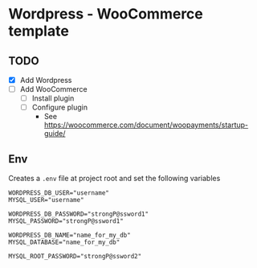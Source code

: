 # Wordpress - WooCommerce template

## TODO
- [x] Add Wordpress
- [ ] Add WooCommerce
  - [ ] Install plugin
  - [ ] Configure plugin
    - See https://woocommerce.com/document/woopayments/startup-guide/

## Env
Creates a `.env` file at project root and set the following variables

```
WORDPRESS_DB_USER="username"
MYSQL_USER="username"

WORDPRESS_DB_PASSWORD="strongP@ssword1"
MYSQL_PASSWORD="strongP@ssword1"

WORDPRESS_DB_NAME="name_for_my_db"
MYSQL_DATABASE="name_for_my_db"

MYSQL_ROOT_PASSWORD="strongP@ssword2"
```